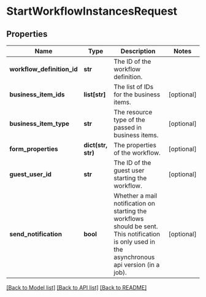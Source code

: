 # StartWorkflowInstancesRequest

## Properties
Name | Type | Description | Notes
------------ | ------------- | ------------- | -------------
**workflow_definition_id** | **str** | The ID of the workflow definition. | 
**business_item_ids** | **list[str]** | The list of IDs for the business items. | [optional] 
**business_item_type** | **str** | The resource type of the passed in business items. | [optional] 
**form_properties** | **dict(str, str)** | The properties of the workflow. | [optional] 
**guest_user_id** | **str** | The ID of the guest user starting the workflow. | [optional] 
**send_notification** | **bool** | Whether a mail notification on starting the workflows should be sent. This notification is only used in the asynchronous api version (in a job). | [optional] 

[[Back to Model list]](../README.md#documentation-for-models) [[Back to API list]](../README.md#documentation-for-api-endpoints) [[Back to README]](../README.md)

